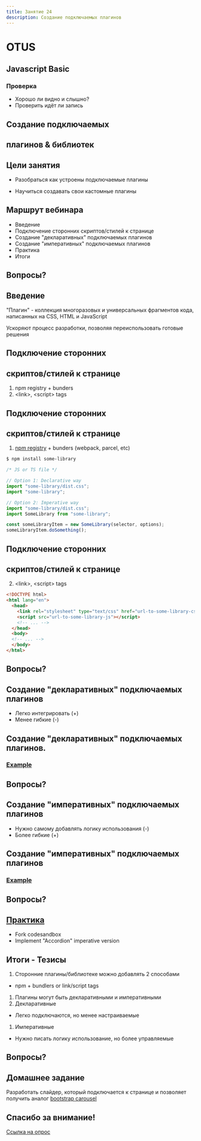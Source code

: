 ```yaml
---
title: Занятие 24
description: Создание подключаемых плагинов
---
```


# OTUS

## Javascript Basic

<!--v-->

### Проверка

- Хорошо ли видно и слышно?
- Проверить идёт ли запись

<!-- s -->

## Создание подключаемых

## плагинов & библиотек

<!-- v -->

## Цели занятия

- Разобраться как устроены подключаемые плагины

- Научиться создавать свои кастомные плагины

<!-- v -->

## Маршрут вебинара

- Введение
- Подключение сторонних скриптов/стилей к странице
- Создание "декларативных" подключаемых плагинов
- Создание "императивных" подключаемых плагинов
- Практика
- Итоги

<!-- v -->

## Вопросы?

<!-- s -->

## Введение

"Плагин" - коллекция многоразовых и универсальных фрагментов кода, написанных на CSS, HTML и JavaScript

Ускоряют процесс разработки, позволяя переиспользовать готовые решения

<!-- ### Введение ℹ️
- CSS & JS в браузере доступны глобально

### Предостережения ℹ️

- CSS & JS доступна глобальна
  - Конфликты имён классов, глобальных переменных
  - Сложность
- Решения
  - BEM, CSS Modules, CSS in JS
  - Компонентные библиотеки React/Angular/Vue
  - [Web Components](https://developer.mozilla.org/en-US/docs/Web/Web_Components)
  - [JS Modules](https://developer.mozilla.org/en-US/docs/Web/JavaScript/Guide/Modules) -->

<!-- s -->

## Подключение сторонних

## скриптов/стилей к странице

1. npm registry + bunders
1. &lt;link>, &lt;script> tags

<!-- v -->

## Подключение сторонних

## скриптов/стилей к странице

1. [npm registry](http://npmjs.com/) + bunders (webpack, parcel, etc)

```sh
$ npm install some-library
```

```js
/* JS or TS file */

// Option 1: Declarative way
import "some-library/dist.css";
import "some-library";

// Option 2: Imperative way
import "some-library/dist.css";
import SomeLibrary from "some-library";

const someLibraryItem = new SomeLibrary(selector, options);
someLibraryItem.doSomething();
```

<!-- v -->

## Подключение сторонних

## скриптов/стилей к странице

2. &lt;link>, &lt;script> tags

```html
<!DOCTYPE html>
<html lang="en">
  <head>
    <link rel="stylesheet" type="text/css" href="url-to-some-library-css"></link>
    <script src="url-to-some-library-js"></script>
    <!-- ... -->
  </head>
  <body>
  <!-- ... -->
  </body>
</html>

```

<!-- v -->

## Вопросы?

<!-- s -->

## Создание "декларативных" подключаемых плагинов

- Легко интегрировать (+)
- Менее гибкие (-)

<!-- v -->

## Создание "декларативных" подключаемых плагинов.

### [Example](https://codesandbox.io/s/js-css-declarative-plugin-example-d572z)

<!-- v -->

## Вопросы?

<!-- s -->

## Создание "императивных" подключаемых плагинов

- Нужно самому добавлять логику использования (-)
- Более гибкие (+)

<!-- v -->

## Создание "императивных" подключаемых плагинов

### [Example](https://codesandbox.io/s/js-css-imperative-plugin-example-zcvp9)

<!-- v -->

## Вопросы?

<!-- s -->

## [Практика](https://codesandbox.io/s/amazing-gagarin-s3kbg?file=/index.html)

- Fork codesandbox
- Implement "Accordion" imperative version

<!-- s -->

## Итоги - Тезисы

1. Сторонние плагины/библиотеке можно добавлять 2 способами

- npm + bundlers or link/script tags

1. Плагины могут быть декларативными и императивными
1. Декларативные

- Легко подключаются, но менее настраиваемые

1. Императивные

- Нужно писать логику использование, но более управляемые

<!-- v -->

## Вопросы?

<!-- s -->

## Домашнее задание

Разработать слайдер, который подключается к странице и позволяет получить аналог [bootstrap carousel](https://getbootstrap.com/docs/5.0/components/carousel/)

<!-- s -->

## Спасибо за внимание!

[Ccылка на опрос](https://otus.ru/polls/16711/)
